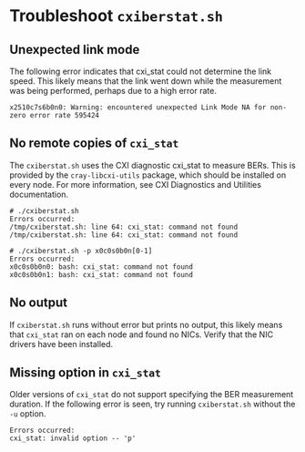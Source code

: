 
# Troubleshoot `cxiberstat.sh`

## Unexpected link mode

The following error indicates that cxi_stat could not determine the link
speed. This likely means that the link went down while the measurement was being
performed, perhaps due to a high error rate.

```screen
x2510c7s6b0n0: Warning: encountered unexpected Link Mode NA for non-zero error rate 595424
```

## No remote copies of `cxi_stat`

The `cxiberstat.sh` uses the CXI diagnostic cxi\_stat to measure BERs. This is
provided by the `cray-libcxi-utils` package, which should be installed on every
node. For more information, see CXI Diagnostics and Utilities documentation.

```screen
# ./cxiberstat.sh
Errors occurred:
/tmp/cxiberstat.sh: line 64: cxi_stat: command not found
/tmp/cxiberstat.sh: line 64: cxi_stat: command not found

# ./cxiberstat.sh -p x0c0s0b0n[0-1]
Errors occurred:
x0c0s0b0n0: bash: cxi_stat: command not found
x0c0s0b0n1: bash: cxi_stat: command not found
```

## No output

If `cxiberstat.sh` runs without error but prints no output, this likely means that
`cxi_stat` ran on each node and found no NICs. Verify that the NIC drivers have
been installed.

## Missing option in `cxi_stat`

Older versions of `cxi_stat` do not support specifying the BER measurement
duration. If the following error is seen, try running `cxiberstat.sh` without the
`-u` option.

```screen
Errors occurred:
cxi_stat: invalid option -- 'p'
```
